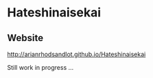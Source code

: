 # Hateshinaisekai

## Website

http://arianrhodsandlot.github.io/Hateshinaisekai

Still work in progress ...
